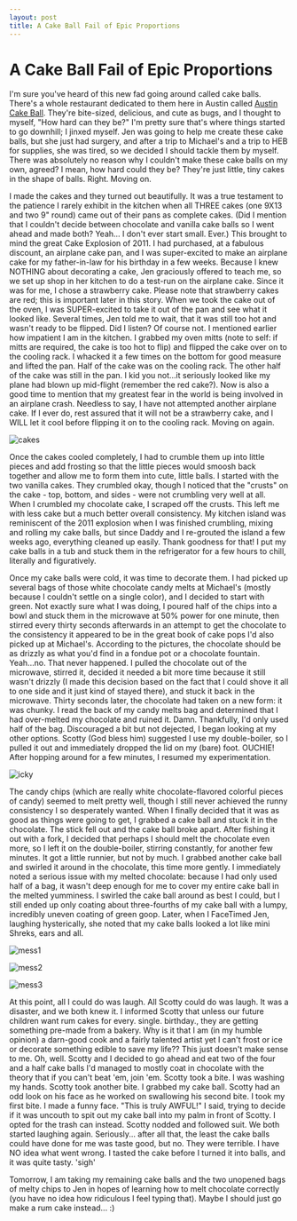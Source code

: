 ```yaml
---
layout: post
title: A Cake Ball Fail of Epic Proportions
---
```


A Cake Ball Fail of Epic Proportions
===================
I'm sure you've heard of this new fad going around called cake balls. There's a whole restaurant dedicated to them here in Austin called [Austin Cake Ball](http://www.austincakeball.com/). 
They're bite-sized, delicious, and cute as bugs, and I thought to myself, "How hard can they be?" I'm pretty sure that's where things started to go downhill; I jinxed myself. Jen was going 
to help me create these cake balls, but she just had surgery, and after a trip to Michael's and a trip to HEB for supplies, she was tired, so we decided I should tackle them by myself. 
There was absolutely no reason why I couldn't make these cake balls on my own, agreed? I mean, how hard could they be? They're just little, tiny cakes in the shape of balls. Right. Moving on.

I made the cakes and they turned out beautifully. It was a true testament to the patience I rarely exhibit in the kitchen when all THREE cakes (one 9X13 and two 9" round) came out of their 
pans as complete cakes. (Did I mention that I couldn't decide between chocolate and vanilla cake balls so I went ahead and made both? Yeah... I don't ever start small. Ever.) This brought to mind the great Cake Explosion of 2011. I had purchased, at a fabulous discount, an airplane cake pan, and I was super-excited to make an airplane cake 
for my father-in-law for his birthday in a few weeks. Because I knew NOTHING about decorating a cake, Jen graciously offered to teach me, so we set up shop in her kitchen to do a test-run 
on the airplane cake. Since it was for me, I chose a strawberry cake. Please note that strawberry cakes are red; this is important later in this story. When we took the cake out of the oven, 
I was SUPER-excited to take it out of the pan and see what it looked like. Several times, Jen told me to wait, that it was still too hot and wasn't ready to be flipped. Did I listen? Of course 
not. I mentioned earlier how impatient I am in the kitchen. I grabbed my oven mitts (note to self: if mitts are required, the cake is too hot to flip) and flipped the cake over on to the 
cooling rack. I whacked it a few times on the bottom for good measure and lifted the pan. Half of the cake was on the cooling rack. The other half of the cake was still in the pan. I kid you 
not...it seriously looked like my plane had blown up mid-flight (remember the red cake?). Now is also a good time to mention that my greatest fear in the world is being involved in an airplane 
crash. Needless to say, I have not attempted another airplane cake. If I ever do, rest assured that it will not be a strawberry cake, and I WILL let it cool before flipping it on to the cooling 
rack. Moving on again. 

![cakes](http://i1230.photobucket.com/albums/ee481/ptkatz/Blog%20Pictures/IMG_1306.jpg)

Once the cakes cooled completely, I had to crumble them up into little pieces and add frosting so that the little pieces would smoosh back together and allow me to form them into cute, little balls. 
I started with the two vanilla cakes. They crumbled okay, though I noticed that the "crusts" on the cake - top, bottom, and sides - were not crumbling very well at all. When I crumbled my 
chocolate cake, I scraped off the crusts. This left me with less cake but a much better overall consistency. My kitchen island was reminiscent of the 2011 explosion when I was finished crumbling, 
mixing and rolling my cake balls, but since Daddy and I re-grouted the island a few weeks ago, everything cleaned up easily. Thank goodness for that! I put my cake balls in a tub and stuck them in the 
refrigerator for a few hours to chill, literally and figuratively. 

Once my cake balls were cold, it was time to decorate them. I had picked up several bags of those white chocolate candy melts at Michael's (mostly because I couldn't settle on a single color), and I 
decided to start with green. Not exactly sure what I was doing, I poured half of the chips into a bowl and stuck them in the microwave at 50% power for one minute, then stirred every thirty seconds 
afterwards in an attempt to get the chocolate to the consistency it appeared to be in the great book of cake pops I'd also picked up at Michael's. According to the pictures, the chocolate should be 
as drizzly as what you'd find in a fondue pot or a chocolate fountain. Yeah...no. That never happened. I pulled the chocolate out of the microwave, stirred it, decided it needed a bit more time because 
it still wasn't drizzly (I made this decision based on the fact that I could shove it all to one side and it just kind of stayed there), and stuck it back in the microwave. Thirty seconds later, the 
chocolate had taken on a new form: it was chunky. I read the back of my candy melts bag and determined that I had over-melted my chocolate and ruined it. Damn. Thankfully, I'd only used half of the bag. 
Discouraged a bit but not dejected, I began looking at my other options. Scotty (God bless him) suggested I use my double-boiler, so I pulled it out and immediately dropped the lid on my (bare) foot. 
OUCHIE! After hopping around for a few minutes, I resumed my experimentation. 

![icky](http://i1230.photobucket.com/albums/ee481/ptkatz/Blog%20Pictures/IMG_1317.jpg)

The candy chips (which are really white chocolate-flavored colorful pieces of candy) seemed to melt pretty well, though I still never achieved the runny consistency I so desperately wanted. When I 
finally decided that it was as good as things were going to get, I grabbed a cake ball and stuck it in the chocolate. The stick fell out and the cake ball broke apart. After fishing it out with a fork, 
I decided that perhaps I should melt the chocolate even more, so I left it on the double-boiler, stirring constantly, for another few minutes. It got a little runnier, but not by much. I grabbed another 
cake ball and swirled it around in the chocolate, this time more gently. I immediately noted a serious issue with my melted chocolate: because I had only used half of a bag, it wasn't deep enough for 
me to cover my entire cake ball in the melted yumminess. I swirled the cake ball around as best I could, but I still ended up only coating about three-fourths of my cake ball with a lumpy, incredibly 
uneven coating of green goop. Later, when I FaceTimed Jen, laughing hysterically, she noted that my cake balls looked a lot like mini Shreks, ears and all. 

![mess1](http://i1230.photobucket.com/albums/ee481/ptkatz/Blog%20Pictures/IMG_1315.jpg)

![mess2](http://i1230.photobucket.com/albums/ee481/ptkatz/Blog%20Pictures/IMG_1316.jpg)

![mess3](http://i1230.photobucket.com/albums/ee481/ptkatz/Blog%20Pictures/IMG_1318.jpg)

At this point, all I could do was laugh. All Scotty could do was laugh. It was a disaster, and we both knew it. I informed Scotty that unless our future children want rum cakes for every. single. birthday.,
they are getting something pre-made from a bakery. Why is it that I am (in my humble opinion) a darn-good cook and a fairly talented artist yet I can't frost or ice or decorate something edible to save 
my life?? This just doesn't make sense to me. Oh, well. Scotty and I decided to go ahead and eat two of the four and a half cake balls I'd managed to mostly coat in chocolate with the theory that if you 
can't beat 'em, join 'em. Scotty took a bite. I was washing my hands. Scotty took another bite. I grabbed my cake ball. Scotty had an odd look on his face as he worked on swallowing his second bite. I 
took my first bite. I made a funny face. "This is truly AWFUL!" I said, trying to decide if it was uncouth to spit out my cake ball into my palm in front of Scotty. I opted for the trash can instead. Scotty nodded and followed suit. We both started laughing 
again. Seriously... after all that, the least the cake balls could have done for me was taste good, but no. They were terrible. I have NO idea what went wrong. I tasted the cake before I turned it into 
balls, and it was quite tasty. 'sigh'

Tomorrow, I am taking my remaining cake balls and the two unopened bags of melty chips to Jen in hopes of learning how to melt chocolate correctly (you have no idea how ridiculous I feel typing that).
Maybe I should just go make a rum cake instead... :)

